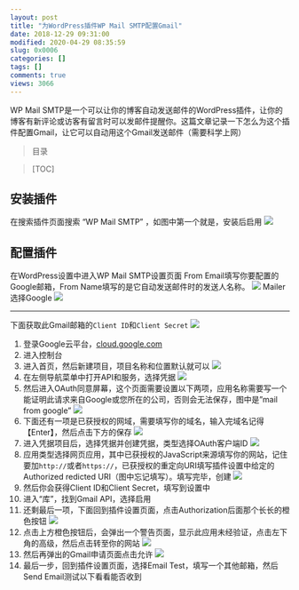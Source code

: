 ```yaml
---
layout: post
title: "为WordPress插件WP Mail SMTP配置Gmail"
date: 2018-12-29 09:31:00
modified: 2020-04-29 08:35:59
slug: 0x0006
categories: []
tags: []
comments: true
views: 3066
---
```

WP Mail SMTP是一个可以让你的博客自动发送邮件的WordPress插件，让你的博客有新评论或访客有留言时可以发邮件提醒你。这篇文章记录一下怎么为这个插件配置Gmail，让它可以自动用这个Gmail发送邮件<!--more-->（需要科学上网）
> 目录

> [TOC]


## 安装插件
在搜索插件页面搜索 “WP Mail SMTP” ，如图中第一个就是，安装后启用
![](/img/0006/0006-1.png)
## 配置插件
在WordPress设置中进入WP Mail SMTP设置页面
From Email填写你要配置的Google邮箱，From Name填写的是它自动发送邮件时的发送人名称。
![](/img/0006/0006-2.png)
Mailer选择Google
![](/img/0006/0006-3.png)

------------


下面获取此Gmail邮箱的`Client ID`和`Client Secret`
![](/img/0006/0006-4.png)
1. 登录Google云平台，[cloud.google.com](https://console.cloud.google.com "cloud.google.com")
1. 进入控制台
1. 进入首页，然后新建项目，项目名称和位置默认就可以
![](/img/0006/0006-5.png)
1. 在左侧导航菜单中打开API和服务，选择凭据
![](/img/0006/0006-6.png)
1. 然后进入OAuth同意屏幕，这个页面需要设置以下两项，应用名称需要写一个能证明此请求来自Google或您所在的公司，否则会无法保存，图中是”mail from google”
![](/img/0006/0006-7.png)
1. 下面还有一项是已获授权的网域，需要填写你的域名，输入完域名记得【Enter】，然后点击下方的保存
![](/img/0006/0006-8.png)
1. 进入凭据项目后，选择凭据并创建凭据，类型选择OAuth客户端ID
![](/img/0006/0006-9.png)
1. 应用类型选择网页应用，其中已获授权的JavaScript来源填写你的网站，记住要加`http://`或者`https://`，已获授权的重定向URI填写插件设置中给定的Authorized redicted URI（图中忘记填写）。填写完毕，创建
![](/img/0006/0006-10.png)
1. 然后你会获得Client ID和Client Secret，填写到设置中
1. 进入“库”，找到Gmail API，选择启用
1. 还剩最后一项，下面回到插件设置页面，点击Authorization后面那个长长的橙色按钮
![](/img/0006/0006-11.png)
1. 点击上方橙色按钮后，会弹出一个警告页面，显示此应用未经验证，点击左下角的高级，然后点击转至你的网站
![](/img/0006/0006-12.png)
1. 然后再弹出的Gmail申请页面点击允许
![](/img/0006/0006-13.png)
1. 最后一步，回到插件设置页面，选择Email Test，填写一个其他邮箱，然后Send Email测试以下看看能否收到